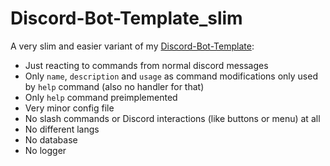 # Discord-Bot-Template_slim
A very slim and easier variant of my [Discord-Bot-Template](https://github.com/EliasSchaut/Discord-Bot-Template):
* Just reacting to commands from normal discord messages
* Only `name`, `description` and `usage` as command modifications only used by `help` command (also no handler for that)
* Only `help` command preimplemented
* Very minor config file
* No slash commands or Discord interactions (like buttons or menu) at all
* No different langs
* No database
* No logger
